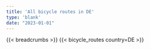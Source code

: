 ```yaml
---
title: 'All bicycle routes in DE'
type: 'blank'
date: "2023-01-01"
---
```


{{< breadcrumbs >}}
{{< bicycle_routes country=DE >}}
